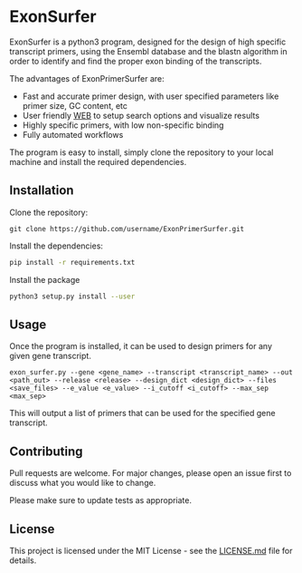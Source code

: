 
# ExonSurfer


ExonSurfer is a python3 program, designed for the design of high specific transcript primers, using the Ensembl database and the blastn algorithm in order to identify and find the proper exon binding of the transcripts.

The advantages of ExonPrimerSurfer are:

* Fast and accurate primer design, with user specified parameters like primer size, GC content, etc
* User friendly [WEB](https://exonsurfer.i-med.ac.at/) to setup search options and visualize results
* Highly specific primers, with low non-specific binding
* Fully automated workflows

The program is easy to install, simply clone the repository to your local machine and install the required dependencies. 
## Installation

Clone the repository:

```git
git clone https://github.com/username/ExonPrimerSurfer.git
```

Install the dependencies:

```bash
pip install -r requirements.txt
```

Install the package

```bash
python3 setup.py install --user
```

## Usage

Once the program is installed, it can be used to design primers for any given gene transcript.

`exon_surfer.py --gene <gene_name> --transcript <transcript_name> --out <path_out> --release <release> --design_dict <design_dict> --files <save_files> --e_value <e_value> --i_cutoff <i_cutoff> --max_sep <max_sep>
`

This will output a list of primers that can be used for the specified gene transcript.

## Contributing

Pull requests are welcome. For major changes, please open an issue first to discuss what you would like to change.

Please make sure to update tests as appropriate.

## License

This project is licensed under the MIT License - see the [LICENSE.md](LICENSE.md) file for details.
